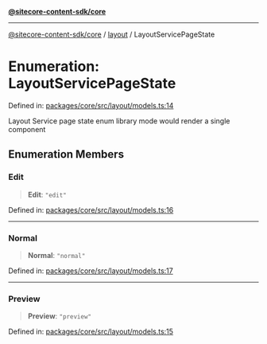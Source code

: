 [**@sitecore-content-sdk/core**](../../README.md)

***

[@sitecore-content-sdk/core](../../README.md) / [layout](../README.md) / LayoutServicePageState

# Enumeration: LayoutServicePageState

Defined in: [packages/core/src/layout/models.ts:14](https://github.com/Sitecore/xmc-jss-dev/blob/a044b326cf7fdf7e220ec3cd173873f1315ba099/packages/core/src/layout/models.ts#L14)

Layout Service page state enum
library mode would render a single component

## Enumeration Members

### Edit

> **Edit**: `"edit"`

Defined in: [packages/core/src/layout/models.ts:16](https://github.com/Sitecore/xmc-jss-dev/blob/a044b326cf7fdf7e220ec3cd173873f1315ba099/packages/core/src/layout/models.ts#L16)

***

### Normal

> **Normal**: `"normal"`

Defined in: [packages/core/src/layout/models.ts:17](https://github.com/Sitecore/xmc-jss-dev/blob/a044b326cf7fdf7e220ec3cd173873f1315ba099/packages/core/src/layout/models.ts#L17)

***

### Preview

> **Preview**: `"preview"`

Defined in: [packages/core/src/layout/models.ts:15](https://github.com/Sitecore/xmc-jss-dev/blob/a044b326cf7fdf7e220ec3cd173873f1315ba099/packages/core/src/layout/models.ts#L15)
